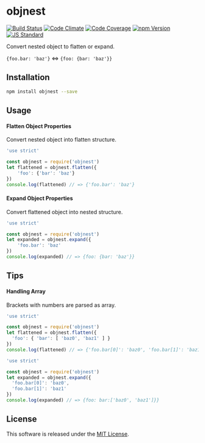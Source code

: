 objnest
==========

<!---
This file is generated by ape-tmpl. Do not update manually.
--->

<!-- Badge Start -->
<a name="badges"></a>

[![Build Status][bd_travis_shield_url]][bd_travis_url]
[![Code Climate][bd_codeclimate_shield_url]][bd_codeclimate_url]
[![Code Coverage][bd_codeclimate_coverage_shield_url]][bd_codeclimate_url]
[![npm Version][bd_npm_shield_url]][bd_npm_url]
[![JS Standard][bd_standard_shield_url]][bd_standard_url]

[bd_repo_url]: https://github.com/okunishinishi/node-objnest
[bd_travis_url]: http://travis-ci.org/okunishinishi/node-objnest
[bd_travis_shield_url]: http://img.shields.io/travis/okunishinishi/node-objnest.svg?style=flat
[bd_license_url]: https://github.com/okunishinishi/node-objnest/blob/master/LICENSE
[bd_codeclimate_url]: http://codeclimate.com/github/okunishinishi/node-objnest
[bd_codeclimate_shield_url]: http://img.shields.io/codeclimate/github/okunishinishi/node-objnest.svg?style=flat
[bd_codeclimate_coverage_shield_url]: http://img.shields.io/codeclimate/coverage/github/okunishinishi/node-objnest.svg?style=flat
[bd_gemnasium_url]: https://gemnasium.com/okunishinishi/node-objnest
[bd_gemnasium_shield_url]: https://gemnasium.com/okunishinishi/node-objnest.svg
[bd_npm_url]: http://www.npmjs.org/package/objnest
[bd_npm_shield_url]: http://img.shields.io/npm/v/objnest.svg?style=flat
[bd_standard_url]: http://standardjs.com/
[bd_standard_shield_url]: https://img.shields.io/badge/code%20style-standard-brightgreen.svg

<!-- Badge End -->


<!-- Description Start -->
<a name="description"></a>

Convert nested object to flatten or expand.

<!-- Description End -->


<!-- Overview Start -->
<a name="overview"></a>

`{foo.bar: 'baz'}` <=> `{foo: {bar: 'baz'}}`

<!-- Overview End -->


<!-- Sections Start -->
<a name="sections"></a>

<!-- Section from "doc/readme/01.Installation.md.hbs" Start -->

<a name="section-doc-readme-01-installation-md"></a>
Installation
-----

```bash
npm install objnest --save
```

<!-- Section from "doc/readme/01.Installation.md.hbs" End -->

<!-- Section from "doc/readme/02.Usage.md.hbs" Start -->

<a name="section-doc-readme-02-usage-md"></a>
Usage
-----

#### Flatten Object Properties

Convert nested object into flatten structure.

```javascript
'use strict'

const objnest = require('objnest')
let flattened = objnest.flatten({
    'foo': {'bar': 'baz'}
})
console.log(flattened) // => {'foo.bar': 'baz'}

```

#### Expand Object Properties

Convert flattened object into nested structure.

```javascript
'use strict'

const objnest = require('objnest')
let expanded = objnest.expand({
    'foo.bar': 'baz'
})
console.log(expanded) // => {foo: {bar: 'baz'}}

```

<!-- Section from "doc/readme/02.Usage.md.hbs" End -->

<!-- Section from "doc/readme/03.Tips.md.hbs" Start -->

<a name="section-doc-readme-03-tips-md"></a>
Tips
----

#### Handling Array

Brackets with numbers are parsed as array.

```javascript
'use strict'

const objnest = require('objnest')
let flattened = objnest.flatten({
  'foo': { 'bar': [ 'baz0', 'baz1' ] }
})
console.log(flattened) // => {'foo.bar[0]': 'baz0', 'foo.bar[1]': 'baz1'}

```

```javascript
'use strict'

const objnest = require('objnest')
let expanded = objnest.expand({
  'foo.bar[0]': 'baz0',
  'foo.bar[1]': 'baz1'
})
console.log(expanded) // => {foo: bar:['baz0', 'baz1']}}

```

<!-- Section from "doc/readme/03.Tips.md.hbs" End -->


<!-- Sections Start -->


<!-- LICENSE Start -->
<a name="license"></a>

License
-------
This software is released under the [MIT License](https://github.com/okunishinishi/node-objnest/blob/master/LICENSE).

<!-- LICENSE End -->


